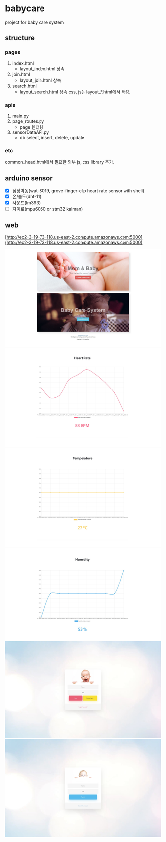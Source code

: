 # babycare
project for baby care system



## structure
### pages
1. index.html
	- layout_index.html 상속
2. join.html
	- layout_join.html 상속
3. search.html
	- layout_search.html 상속
css, js는 layout_*.html에서 작성.

### apis
1. main.py
2. page_routes.py
	- page 렌더링
2. sensorDataAPI.py
	- db select, insert, delete, update
	
### etc
common_head.html에서 필요한 외부 js, css library 추가.

## arduino sensor
- [x] 심장박동(wat-S019, grove-finger-clip heart rate sensor with shell)
- [x] 온/습도(dht-11)
- [x] 사운드(lm393)
- [ ] 자이로(mpu6050 or stm32 kalman)

## web
[http://ec2-3-19-73-118.us-east-2.compute.amazonaws.com:5000](http://ec2-3-19-73-118.us-east-2.compute.amazonaws.com:5000)

![ex_screenshot](./screenshot1.JPG)
![ex_screenshot](./screenshot2.JPG)
![ex_screenshot](./screenshot3.JPG)
![ex_screenshot](./screenshot4.JPG)
![ex_screenshot](./screenshot5.JPG)
![ex_screenshot](./screenshot6.JPG)
